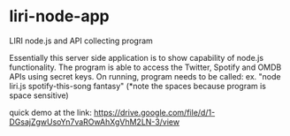 # liri-node-app
LIRI node.js and API collecting program

Essentially this server side application is to show capability of node.js functionality.
The program is able to access the Twitter, Spotify and OMDB APIs using secret keys. 
On running, program needs to be called: ex. "node liri.js spotify-this-song fantasy" (*note the spaces because program is space sensitive)


quick demo at the link: 
https://drive.google.com/file/d/1-DGsajZgwUsoYn7vaROwAhXgVhM2LN-3/view
